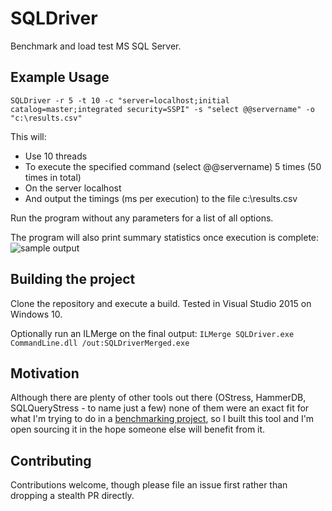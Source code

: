 # SQLDriver
Benchmark and load test MS SQL Server.

## Example Usage
```SQLDriver -r 5 -t 10 -c "server=localhost;initial catalog=master;integrated security=SSPI" -s "select @@servername" -o "c:\results.csv"```

This will:
- Use 10 threads
- To execute the specified command (select @@servername) 5 times (50 times in total)
- On the server localhost
- And output the timings (ms per execution) to the file c:\results.csv

Run the program without any parameters for a list of all options.

The program will also print summary statistics once execution is complete:
![sample output](/SampleOutput.png)

## Building the project
Clone the repository and execute a build.  Tested in Visual Studio 2015 on Windows 10.

Optionally run an ILMerge on the final output:
```ILMerge SQLDriver.exe CommandLine.dll /out:SQLDriverMerged.exe```

## Motivation
Although there are plenty of other tools out there (OStress, HammerDB, SQLQueryStress - to name just a few) none of them were an exact fit for what I'm trying to do in a [benchmarking project](https://github.com/taddison/sql-tables-as-queue-benchmarks), so I built this tool and I'm open sourcing it in the hope someone else will benefit from it.

## Contributing
Contributions welcome, though please file an issue first rather than dropping a stealth PR directly.
